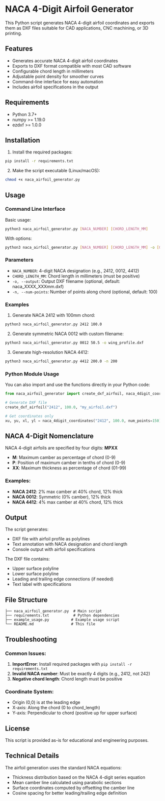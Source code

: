 # NACA 4-Digit Airfoil Generator

This Python script generates NACA 4-digit airfoil coordinates and exports them as DXF files suitable for CAD applications, CNC machining, or 3D printing.

## Features

- Generates accurate NACA 4-digit airfoil coordinates
- Exports to DXF format compatible with most CAD software
- Configurable chord length in millimeters
- Adjustable point density for smoother curves
- Command-line interface for easy automation
- Includes airfoil specifications in the output

## Requirements

- Python 3.7+
- numpy >= 1.19.0
- ezdxf >= 1.0.0

## Installation

1. Install the required packages:
```bash
pip install -r requirements.txt
```

2. Make the script executable (Linux/macOS):
```bash
chmod +x naca_airfoil_generator.py
```

## Usage

### Command Line Interface

Basic usage:
```bash
python3 naca_airfoil_generator.py [NACA_NUMBER] [CHORD_LENGTH_MM]
```

With options:
```bash
python3 naca_airfoil_generator.py [NACA_NUMBER] [CHORD_LENGTH_MM] -o [OUTPUT_FILE] -n [NUM_POINTS]
```

### Parameters

- `NACA_NUMBER`: 4-digit NACA designation (e.g., 2412, 0012, 4412)
- `CHORD_LENGTH_MM`: Chord length in millimeters (must be positive)
- `-o, --output`: Output DXF filename (optional, default: naca_XXXX_XXXmm.dxf)
- `-n, --num-points`: Number of points along chord (optional, default: 100)

### Examples

1. Generate NACA 2412 with 100mm chord:
```bash
python3 naca_airfoil_generator.py 2412 100.0
```

2. Generate symmetric NACA 0012 with custom filename:
```bash
python3 naca_airfoil_generator.py 0012 50.5 -o wing_profile.dxf
```

3. Generate high-resolution NACA 4412:
```bash
python3 naca_airfoil_generator.py 4412 200.0 -n 200
```

### Python Module Usage

You can also import and use the functions directly in your Python code:

```python
from naca_airfoil_generator import create_dxf_airfoil, naca_4digit_coordinates

# Generate DXF file
create_dxf_airfoil("2412", 100.0, "my_airfoil.dxf")

# Get coordinates only
xu, yu, xl, yl = naca_4digit_coordinates("2412", 100.0, num_points=150)
```

## NACA 4-Digit Nomenclature

NACA 4-digit airfoils are specified by four digits: **MPXX**

- **M**: Maximum camber as percentage of chord (0-9)
- **P**: Position of maximum camber in tenths of chord (0-9)
- **XX**: Maximum thickness as percentage of chord (01-99)

### Examples:
- **NACA 2412**: 2% max camber at 40% chord, 12% thick
- **NACA 0012**: Symmetric (0% camber), 12% thick
- **NACA 4412**: 4% max camber at 40% chord, 12% thick

## Output

The script generates:
- DXF file with airfoil profile as polylines
- Text annotation with NACA designation and chord length
- Console output with airfoil specifications

The DXF file contains:
- Upper surface polyline
- Lower surface polyline
- Leading and trailing edge connections (if needed)
- Text label with specifications

## File Structure

```
├── naca_airfoil_generator.py  # Main script
├── requirements.txt           # Python dependencies
├── example_usage.py          # Example usage script
└── README.md                 # This file
```

## Troubleshooting

### Common Issues:

1. **ImportError**: Install required packages with `pip install -r requirements.txt`
2. **Invalid NACA number**: Must be exactly 4 digits (e.g., 2412, not 242)
3. **Negative chord length**: Chord length must be positive

### Coordinate System:
- Origin (0,0) is at the leading edge
- X-axis: Along the chord (0 to chord_length)
- Y-axis: Perpendicular to chord (positive up for upper surface)

## License

This script is provided as-is for educational and engineering purposes.

## Technical Details

The airfoil generation uses the standard NACA equations:
- Thickness distribution based on the NACA 4-digit series equation
- Mean camber line calculated using parabolic sections
- Surface coordinates computed by offsetting the camber line
- Cosine spacing for better leading/trailing edge definition

